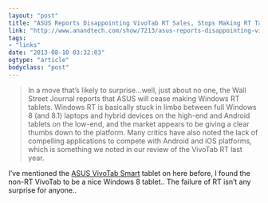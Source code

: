 ```yaml
---
layout: "post"
title: "ASUS Reports Disappointing VivoTab RT Sales, Stops Making RT Tablets"
link: "http://www.anandtech.com/show/7213/asus-reports-disappointing-vivotab-rt-sales-stops-making-rt-tablets"
tags: 
- "links"
date: "2013-08-10 03:32:03"
ogtype: "article"
bodyclass: "post"
---
```


> In a move that’s likely to surprise…well, just about no one, the Wall Street Journal reports that ASUS will cease making Windows RT tablets. Windows RT is basically stuck in limbo between full Windows 8 (and 8.1) laptops and hybrid devices on the high-end and Android tablets on the low-end, and the market appears to be giving a clear thumbs down to the platform. Many critics have also noted the lack of compelling applications to compete with Android and iOS platforms, which is something we noted in our review of the VivoTab RT last year.

I’ve mentioned the [ASUS VivoTab Smart](http://rogerstringer.com/2013/02/08/asus-vivotab-smart-windows-8-tablet/ "Asus VivoTab Smart Windows 8 Tablet") tablet on here before, I found the non-RT VivoTab to be a nice Windows 8 tablet.. The failure of RT isn’t any surprise for anyone..